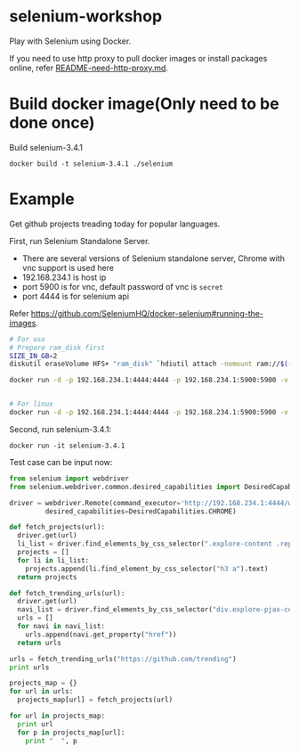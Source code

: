 # selenium-workshop
Play with Selenium using Docker.

If you need to use http proxy to pull docker images or install packages online, refer [README-need-http-proxy.md](README-need-http-proxy.md).


# Build docker image(Only need to be done once)
Build selenium-3.4.1

    docker build -t selenium-3.4.1 ./selenium


# Example
Get github projects treading today for popular languages.

First, run Selenium Standalone Server.

* There are several versions of Selenium standalone server, Chrome with vnc support is used here
* 192.168.234.1 is host ip
* port 5900 is for vnc, default password of vnc is `secret`
* port 4444 is for selenium api

Refer https://github.com/SeleniumHQ/docker-selenium#running-the-images.

```bash
# For osx
# Prepare ram_disk first
SIZE_IN_GB=2
diskutil eraseVolume HFS+ "ram_disk" `hdiutil attach -nomount ram://$((2 * 1024 * 1024 * $SIZE_IN_GB))`

docker run -d -p 192.168.234.1:4444:4444 -p 192.168.234.1:5900:5900 -v /Volumes/ram_disk:/dev/shm selenium/standalone-chrome-debug:3.4.0-chromium


# For linux
docker run -d -p 192.168.234.1:4444:4444 -p 192.168.234.1:5900:5900 -v /dev/shm:/dev/shm selenium/standalone-chrome-debug:3.4.0-chromium
```

Second, run selenium-3.4.1:

    docker run -it selenium-3.4.1


Test case can be input now:
```python
from selenium import webdriver
from selenium.webdriver.common.desired_capabilities import DesiredCapabilities

driver = webdriver.Remote(command_executor='http://192.168.234.1:4444/wd/hub',
         desired_capabilities=DesiredCapabilities.CHROME)

def fetch_projects(url):
  driver.get(url)
  li_list = driver.find_elements_by_css_selector(".explore-content .repo-list li")
  projects = []
  for li in li_list:
    projects.append(li.find_element_by_css_selector("h3 a").text)
  return projects

def fetch_trending_urls(url):
  driver.get(url)
  navi_list = driver.find_elements_by_css_selector("div.explore-pjax-container.container.explore-page > div.columns > div.column.one-fourth > ul li a")
  urls = []
  for navi in navi_list:
    urls.append(navi.get_property("href"))
  return urls

urls = fetch_trending_urls("https://github.com/trending")
print urls

projects_map = {}
for url in urls:
  projects_map[url] = fetch_projects(url)

for url in projects_map:
  print url
  for p in projects_map[url]:
    print "  ", p
```
